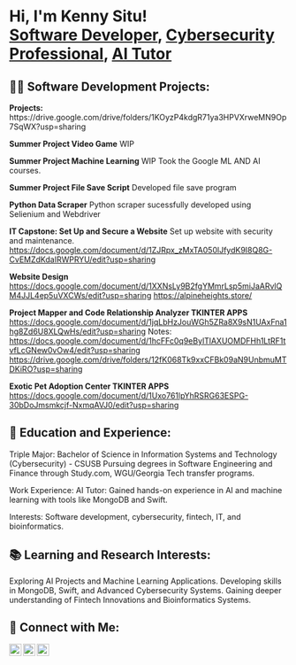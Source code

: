 <h1>Hi, I'm Kenny Situ! <br/><a href="https://github.com/KennySitu">Software Developer</a>, <a href="https://www.linkedin.com/in/kenny-situ/">Cybersecurity Professional</a>, <a href="https://drive.google.com/drive/folders/1KOyzP4kdgR71ya3HPVXrweMN9Op7SqWX?usp=sharing">AI Tutor</a></h1> <h2>👨‍💻 Software Development Projects:</h2>
<b>Projects:</b>
https://drive.google.com/drive/folders/1KOyzP4kdgR71ya3HPVXrweMN9Op7SqWX?usp=sharing

<b>Summer Project Video Game</b>
WIP

<b>Summer Project Machine Learning</b>
WIP
Took the Google ML AND AI courses.

<b>Summer Project File Save Script</b>
Developed file save program

<b>Python Data Scraper</b>
Python scraper sucessfully developed using Selienium and Webdriver

<b>IT Capstone: Set Up and Secure a Website</b>
Set up website with security and maintenance.
https://docs.google.com/document/d/1ZJRpx_zMxTA050lJfydK9I8Q8G-CvEMZdKdaIRWPRYU/edit?usp=sharing

<b>Website Design</b>
https://docs.google.com/document/d/1XXNsLy9B2fgYMmrLsp5miJaARvlQM4JJL4ep5uVXCWs/edit?usp=sharing
https://alpineheights.store/

<b>Project Mapper and Code Relationship Analyzer TKINTER APPS</b>
https://docs.google.com/document/d/1jqLbHzJouWGh5ZRa8X9sN1UAxFna1hg8Zd6U8XLQwHs/edit?usp=sharing
Notes:
https://docs.google.com/document/d/1hcFFc0q9eBylTlAXUOMDFHh1LtRF1tvfLcGNew0vOw4/edit?usp=sharing
https://drive.google.com/drive/folders/12fK068Tk9xxCFBk09aN9UnbmuMTDKiRO?usp=sharing

<b>Exotic Pet Adoption Center TKINTER APPS</b>
https://docs.google.com/document/d/1Uxo761lpYhRSRG63ESPG-30bDoJmsmkcjf-NxmqAVJ0/edit?usp=sharing
<h2>📘 Education and Experience:</h2>
Triple Major:
Bachelor of Science in Information Systems and Technology (Cybersecurity) - CSUSB
Pursuing degrees in Software Engineering and Finance through Study.com, WGU/Georgia Tech transfer programs.

Work Experience:
AI Tutor: Gained hands-on experience in AI and machine learning with tools like MongoDB and Swift.

Interests:
Software development, cybersecurity, fintech, IT, and bioinformatics.
<h2>📚 Learning and Research Interests:</h2>
Exploring AI Projects and Machine Learning Applications.
Developing skills in MongoDB, Swift, and Advanced Cybersecurity Systems.
Gaining deeper understanding of Fintech Innovations and Bioinformatics Systems.
<h2>🤝 Connect with Me:</h2>
<img align="left" alt="Kenny Situ | LinkedIn" width="22px" src="https://cdn.jsdelivr.net/npm/simple-icons@v3/icons/linkedin.svg" /> <img align="left" alt="Kenny Situ | GitHub" width="22px" src="https://cdn.jsdelivr.net/npm/simple-icons@v3/icons/github.svg" /> <img align="left" alt="Kenny Situ | Portfolio" width="22px" src="https://cdn.jsdelivr.net/npm/simple-icons@v3/icons/google.svg" />

